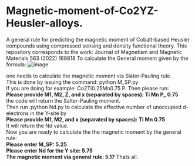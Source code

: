 # Magnetic-moment-of-Co2YZ-Heusler-alloys.
A general rule for predicting the magnetic moment of Cobalt-based Heusler compounds using compressed sensing and density functional theory.
This repository corresponds to the work:
Journal of Magnetism and Magnetic Materials 563 (2022) 169818
To calculate the General moment given by the formula:
![image](https://user-images.githubusercontent.com/27854932/232724701-ac4d3f50-8299-4521-9ce8-77d759c863ff.png)

one needs to calculate the magnetic moment via Slater-Pauling rule.  
This is done by issuing the command: python M_SP.py  
If you are doing for example: Co2Ti0.25Mn0.75 P. Then please run:  
**Please provide M1, M2, Z, and x (separated by spaces): Ti Mn P_ 0.75**  
the code will return the Salter-Pauling moment.  
Then run :python Nd.py to calculate the effective number of unoccupied d-electrons in the Y-site by  
**Please provide M1, M2, and x (separated by spaces): Ti Mn 0.75**  
It will return the Nd value.  
Now you are ready to calculate the the magnetic moment by the general rule:  
**Please enter M_SP: 5.25  
Please enter Nd for the Y site: 5.75  
The magnetic moment via general rule: 5.17**
Thats all.
